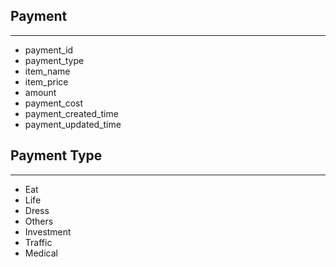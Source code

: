 ## Payment
----
* payment_id
* payment_type
* item_name
* item_price
* amount
* payment_cost
* payment_created_time
* payment_updated_time

## Payment Type
----
* Eat
* Life
* Dress
* Others
* Investment
* Traffic
* Medical


